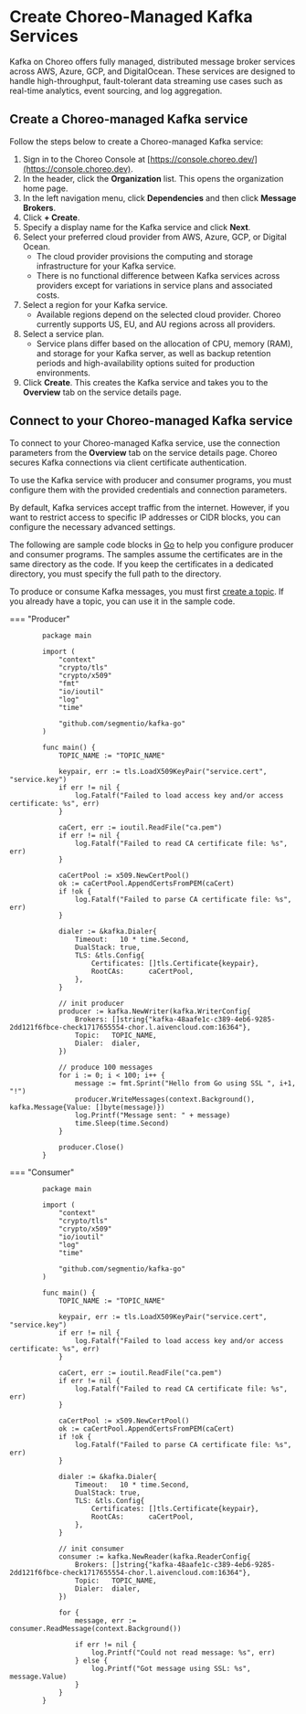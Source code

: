 # Create Choreo-Managed Kafka Services

Kafka on Choreo offers fully managed, distributed message broker services across AWS, Azure, GCP, and DigitalOcean. These services are designed to handle high-throughput, fault-tolerant data streaming use cases such as real-time analytics, event sourcing, and log aggregation.

## Create a Choreo-managed Kafka service

Follow the steps below to create a Choreo-managed Kafka service:

1. Sign in to the Choreo Console at [https://console.choreo.dev/](https://console.choreo.dev).
2. In the header, click the **Organization** list. This opens the organization home page.
3. In the left navigation menu, click **Dependencies** and then click **Message Brokers**.
4. Click **+ Create**.
5. Specify a display name for the Kafka service and click **Next**.
6. Select your preferred cloud provider from AWS, Azure, GCP, or Digital Ocean.
    - The cloud provider provisions the computing and storage infrastructure for your Kafka service.
    - There is no functional difference between Kafka services across providers except for variations in service plans and associated costs.
7. Select a region for your Kafka service.
    - Available regions depend on the selected cloud provider. Choreo currently supports US, EU, and AU regions across all providers.
8. Select a service plan.
    - Service plans differ based on the allocation of CPU, memory (RAM), and storage for your Kafka server, as well as backup retention periods and high-availability options suited for production environments.
9. Click **Create**. This creates the Kafka service and takes you to the **Overview** tab on the service details page.

## Connect to your Choreo-managed Kafka service

To connect to your Choreo-managed Kafka service, use the connection parameters from the **Overview** tab on the service details page. Choreo secures Kafka connections via client certificate authentication.

To use the Kafka service with producer and consumer programs, you must configure them with the provided credentials and connection parameters.

By default, Kafka services accept traffic from the internet. However, if you want to restrict access to specific IP addresses or CIDR blocks, you can configure the necessary advanced settings.

The following are sample code blocks in [Go](https://go.dev/) to help you configure producer and consumer programs. The samples assume the certificates are in the same directory as the code. If you keep the certificates in a dedicated directory, you must specify the full path to the directory.

To produce or consume Kafka messages, you must first [create a topic](./configure-a-kafka-service.md#create-a-kafka-topic). If you already have a topic, you can use it in the sample code.

=== "Producer"
    

            package main

            import (
                "context"
                "crypto/tls"
                "crypto/x509"
                "fmt"
                "io/ioutil"
                "log"
                "time"

                "github.com/segmentio/kafka-go"
            )

            func main() {
                TOPIC_NAME := "TOPIC_NAME"

                keypair, err := tls.LoadX509KeyPair("service.cert", "service.key")
                if err != nil {
                    log.Fatalf("Failed to load access key and/or access certificate: %s", err)
                }

                caCert, err := ioutil.ReadFile("ca.pem")
                if err != nil {
                    log.Fatalf("Failed to read CA certificate file: %s", err)
                }

                caCertPool := x509.NewCertPool()
                ok := caCertPool.AppendCertsFromPEM(caCert)
                if !ok {
                    log.Fatalf("Failed to parse CA certificate file: %s", err)
                }

                dialer := &kafka.Dialer{
                    Timeout:   10 * time.Second,
                    DualStack: true,
                    TLS: &tls.Config{
                        Certificates: []tls.Certificate{keypair},
                        RootCAs:      caCertPool,
                    },
                }

                // init producer
                producer := kafka.NewWriter(kafka.WriterConfig{
                    Brokers: []string{"kafka-48aafe1c-c389-4eb6-9285-2dd121f6fbce-check1717655554-chor.l.aivencloud.com:16364"},
                    Topic:   TOPIC_NAME,
                    Dialer:  dialer,
                })

                // produce 100 messages
                for i := 0; i < 100; i++ {
                    message := fmt.Sprint("Hello from Go using SSL ", i+1, "!")
                    producer.WriteMessages(context.Background(), kafka.Message{Value: []byte(message)})
                    log.Printf("Message sent: " + message)
                    time.Sleep(time.Second)
                }

                producer.Close()
            }

        

=== "Consumer"
        
    
            package main

            import (
                "context"
                "crypto/tls"
                "crypto/x509"
                "io/ioutil"
                "log"
                "time"

                "github.com/segmentio/kafka-go"
            )

            func main() {
                TOPIC_NAME := "TOPIC_NAME"

                keypair, err := tls.LoadX509KeyPair("service.cert", "service.key")
                if err != nil {
                    log.Fatalf("Failed to load access key and/or access certificate: %s", err)
                }

                caCert, err := ioutil.ReadFile("ca.pem")
                if err != nil {
                    log.Fatalf("Failed to read CA certificate file: %s", err)
                }

                caCertPool := x509.NewCertPool()
                ok := caCertPool.AppendCertsFromPEM(caCert)
                if !ok {
                    log.Fatalf("Failed to parse CA certificate file: %s", err)
                }

                dialer := &kafka.Dialer{
                    Timeout:   10 * time.Second,
                    DualStack: true,
                    TLS: &tls.Config{
                        Certificates: []tls.Certificate{keypair},
                        RootCAs:      caCertPool,
                    },
                }

                // init consumer
                consumer := kafka.NewReader(kafka.ReaderConfig{
                    Brokers: []string{"kafka-48aafe1c-c389-4eb6-9285-2dd121f6fbce-check1717655554-chor.l.aivencloud.com:16364"},
                    Topic:   TOPIC_NAME,
                    Dialer:  dialer,
                })

                for {
                    message, err := consumer.ReadMessage(context.Background())

                    if err != nil {
                        log.Printf("Could not read message: %s", err)
                    } else {
                        log.Printf("Got message using SSL: %s", message.Value)
                    }
                }
            }
